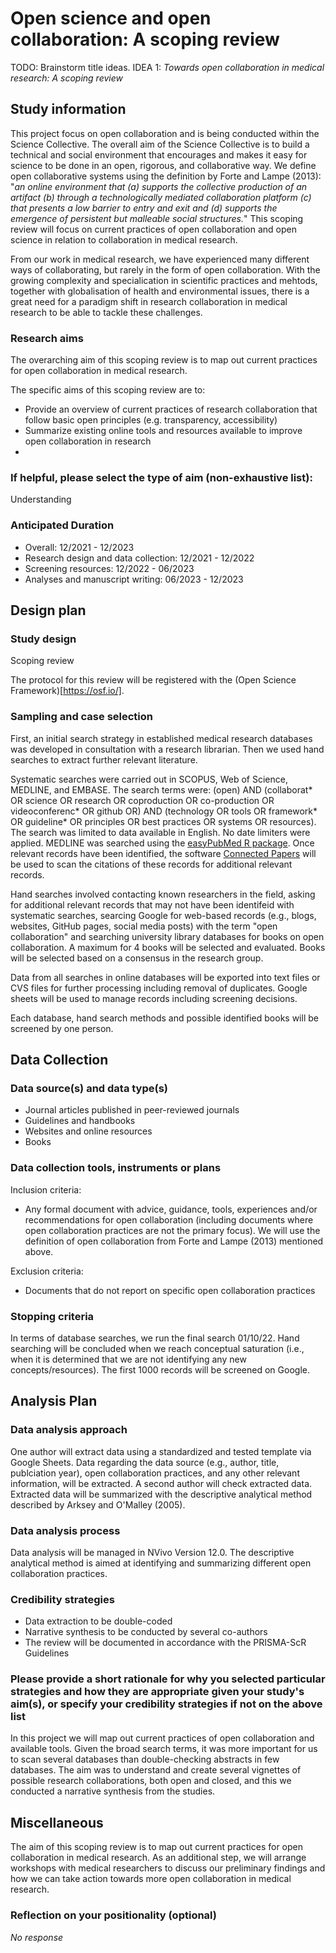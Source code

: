 # Open science and open collaboration: A scoping review

TODO: Brainstorm title ideas.
IDEA 1: *Towards open collaboration in medical research: A scoping review*

## Study information

This project focus on open collaboration and is being conducted within the Science Collective. The overall aim of the Science Collective is to build a technical and social environment that encourages and makes it easy for science to be done in an open, rigorous, and collaborative way. We define open collaborative systems using the definition by Forte and Lampe (2013): "*an online environment that (a) supports the collective production of an artifact (b) through a technologically mediated collaboration platform (c) that presents a low  barrier  to  entry  and  exit  and  (d)  supports  the  emergence  of  persistent  but  malleable social structures.*" This scoping review will focus on current practices of open collaboration and open science in relation to collaboration in medical research.

From our work in medical research, we have experienced many different ways of collaborating, but rarely in the form of open collaboration. With the growing complexity and specialication in scientific practices and mehtods, together with globalisation of health and environmental issues, there is a great need for a paradigm shift in research collaboration in medical research to be able to tackle these challenges.   

### Research aims
The overarching aim of this scoping review is to map out current practices for open collaboration in medical research. 

The specific aims of this scoping review are to:
- Provide an overview of current practices of research collaboration that follow basic open principles
(e.g. transparency, accessibility)
- Summarize existing online tools and resources available to improve open collaboration in research
- 
### If helpful, please select the type of aim (non-exhaustive list):

Understanding

### Anticipated Duration

- Overall: 12/2021 - 12/2023
- Research design and data collection: 12/2021 - 12/2022
- Screening resources: 12/2022 - 06/2023
- Analyses and manuscript writing: 06/2023 - 12/2023

## Design plan

### Study design

Scoping review

The protocol for this review will be registered with the (Open Science Framework)[https://osf.io/]. 

### Sampling and case selection

First, an initial search strategy in established medical research databases was developed in consultation with a research librarian. Then we used hand searches to extract further relevant literature. 

Systematic searches were carried out in SCOPUS, Web of Science, MEDLINE, and EMBASE. The search terms were: (open) AND (collaborat* OR science OR research OR coproduction OR co-production OR videoconferenc* OR github OR) AND (technology OR tools OR framework* OR guideline* OR principles OR best practices OR systems OR resources). The search was limited to data available in English. No date limiters were applied. MEDLINE was searched using the [easyPubMed R package](https://www.data-pulse.com/dev_site/easypubmed/). Once relevant records have been identified, the software [Connected Papers](https://www.connectedpapers.com/) will be used to scan the citations of these records for additional relevant records.

Hand searches involved contacting known researchers in the field, asking for additional relevant records that may not have been identifeid with systematic searches, searcing Google for web-based records (e.g., blogs, websites, GitHub pages, social media posts) with the term "open collaboration" and searching university library databases for books on open collaboration. A maximum for 4 books will be selected and evaluated. Books will be selected based on a consensus in the research group.  

Data from all searches in online databases will be exported into text files or CVS files for further processing including removal of duplicates. Google sheets will be used to manage records including screening decisions.

Each database, hand search methods and possible identified books will be screened by one person. 

## Data Collection

### Data source(s) and data type(s)

- Journal articles published in peer-reviewed journals
- Guidelines and handbooks
- Websites and online resources
- Books

### Data collection tools, instruments or plans

Inclusion criteria: 
- Any formal document with advice, guidance, tools, experiences and/or recommendations for open collaboration (including documents where open collaboration practices are not the primary focus). We will use the definition of open collaboration from Forte and Lampe (2013) mentioned above.

Exclusion criteria:
- Documents that do not report on specific open collaboration practices

### Stopping criteria

In terms of database searches, we run the final search 01/10/22. Hand searching will be concluded when we reach conceptual saturation (i.e., when it is determined that we are not identifying any new concepts/resources). The first 1000 records will be screened on Google.

## Analysis Plan

### Data analysis approach

One author will extract data using a standardized and tested template via Google Sheets. Data regarding the data source (e.g., author, title, publciation year), open collaboration practices, and any other relevant information, will be extracted. A second author will check extracted data. Extracted data will be summarized with the descriptive analytical method described by Arksey and O'Malley (2005). 

### Data analysis process

Data analysis will be managed in NVivo Version 12.0. The descriptive analytical method is aimed at identifying and summarizing different open collaboration practices. 

### Credibility strategies

- Data extraction to be double-coded
- Narrative synthesis to be conducted by several co-authors
- The review will be documented in accordance with the PRISMA-ScR Guidelines

### Please provide a short rationale for why you selected particular strategies and how they are appropriate given your study's aim(s), or specify your credibility strategies if not on the above list

In this project we will map out current practices of open collaboration and available tools. Given the broad search terms, it was more important for us to scan several databases than double-checking abstracts in few databases. The aim was to understand and create several vignettes of possible research collaborations, both open and closed, and this we conducted a narrative synthesis from the studies.

## Miscellaneous

The aim of this scoping review is to map out current practices for open collaboration in medical research. As an additional step, we will arrange workshops with medical researchers to discuss our preliminary findings and how we can take action towards more open collaboration in medical research.

### Reflection on your positionality (optional)

*No response*


